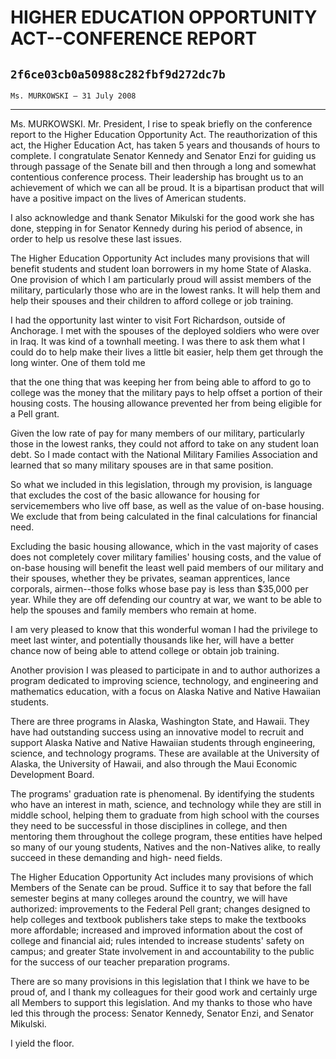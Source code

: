 # HIGHER EDUCATION OPPORTUNITY ACT--CONFERENCE REPORT
## `2f6ce03cb0a50988c282fbf9d272dc7b`
`Ms. MURKOWSKI — 31 July 2008`

---


Ms. MURKOWSKI. Mr. President, I rise to speak briefly on the 
conference report to the Higher Education Opportunity Act. The 
reauthorization of this act, the Higher Education Act, has taken 5 
years and thousands of hours to complete. I congratulate Senator 
Kennedy and Senator Enzi for guiding us through passage of the Senate 
bill and then through a long and somewhat contentious conference 
process. Their leadership has brought us to an achievement of which we 
can all be proud. It is a bipartisan product that will have a positive 
impact on the lives of American students.

I also acknowledge and thank Senator Mikulski for the good work she 
has done, stepping in for Senator Kennedy during his period of absence, 
in order to help us resolve these last issues.

The Higher Education Opportunity Act includes many provisions that 
will benefit students and student loan borrowers in my home State of 
Alaska. One provision of which I am particularly proud will assist 
members of the military, particularly those who are in the lowest 
ranks. It will help them and help their spouses and their children to 
afford college or job training.

I had the opportunity last winter to visit Fort Richardson, outside 
of Anchorage. I met with the spouses of the deployed soldiers who were 
over in Iraq. It was kind of a townhall meeting. I was there to ask 
them what I could do to help make their lives a little bit easier, help 
them get through the long winter. One of them told me


that the one thing that was keeping her from being able to afford to go 
to college was the money that the military pays to help offset a 
portion of their housing costs. The housing allowance prevented her 
from being eligible for a Pell grant.

Given the low rate of pay for many members of our military, 
particularly those in the lowest ranks, they could not afford to take 
on any student loan debt. So I made contact with the National Military 
Families Association and learned that so many military spouses are in 
that same position.

So what we included in this legislation, through my provision, is 
language that excludes the cost of the basic allowance for housing for 
servicemembers who live off base, as well as the value of on-base 
housing. We exclude that from being calculated in the final 
calculations for financial need.

Excluding the basic housing allowance, which in the vast majority of 
cases does not completely cover military families' housing costs, and 
the value of on-base housing will benefit the least well paid members 
of our military and their spouses, whether they be privates, seaman 
apprentices, lance corporals, airmen--those folks whose base pay is 
less than $35,000 per year. While they are off defending our country at 
war, we want to be able to help the spouses and family members who 
remain at home.

I am very pleased to know that this wonderful woman I had the 
privilege to meet last winter, and potentially thousands like her, will 
have a better chance now of being able to attend college or obtain job 
training.

Another provision I was pleased to participate in and to author 
authorizes a program dedicated to improving science, technology, and 
engineering and mathematics education, with a focus on Alaska Native 
and Native Hawaiian students.

There are three programs in Alaska, Washington State, and Hawaii. 
They have had outstanding success using an innovative model to recruit 
and support Alaska Native and Native Hawaiian students through 
engineering, science, and technology programs. These are available at 
the University of Alaska, the University of Hawaii, and also through 
the Maui Economic Development Board.

The programs' graduation rate is phenomenal. By identifying the 
students who have an interest in math, science, and technology while 
they are still in middle school, helping them to graduate from high 
school with the courses they need to be successful in those disciplines 
in college, and then mentoring them throughout the college program, 
these entities have helped so many of our young students, Natives and 
the non-Natives alike, to really succeed in these demanding and high-
need fields.

The Higher Education Opportunity Act includes many provisions of 
which Members of the Senate can be proud. Suffice it to say that before 
the fall semester begins at many colleges around the country, we will 
have authorized: improvements to the Federal Pell grant; changes 
designed to help colleges and textbook publishers take steps to make 
the textbooks more affordable; increased and improved information about 
the cost of college and financial aid; rules intended to increase 
students' safety on campus; and greater State involvement in and 
accountability to the public for the success of our teacher preparation 
programs.

There are so many provisions in this legislation that I think we have 
to be proud of, and I thank my colleagues for their good work and 
certainly urge all Members to support this legislation. And my thanks 
to those who have led this through the process: Senator Kennedy, 
Senator Enzi, and Senator Mikulski.

I yield the floor.